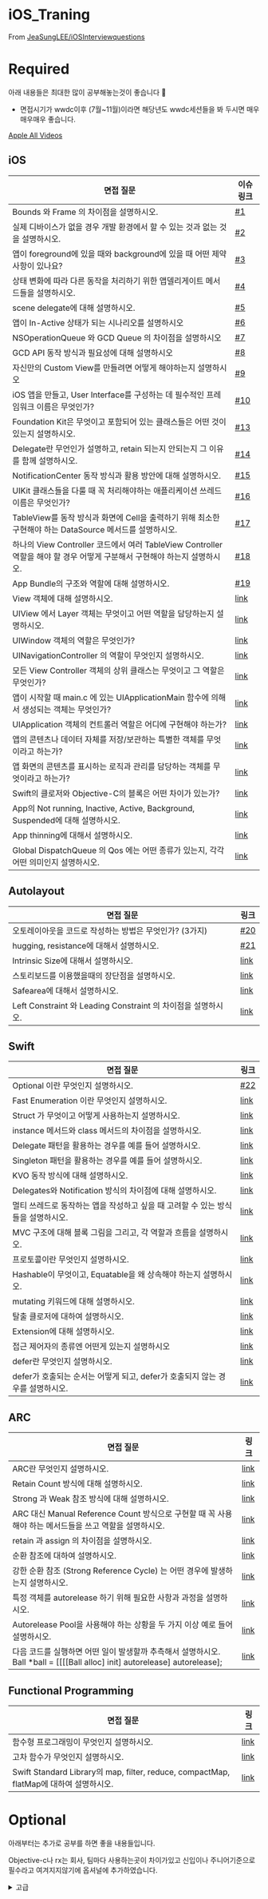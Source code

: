 # iOS_Traning
 From [JeaSungLEE/iOSInterviewquestions](https://github.com/JeaSungLEE/iOSInterviewquestions)

# Required
아래 내용들은 최대한 많이 공부해놓는것이 좋습니다 📝

+ 면접시기가 wwdc이후 (7월~11월)이라면 해당년도 wwdc세션들을 봐 두시면 매우매우매우 좋습니다.

[Apple All Videos](https://developer.apple.com/videos/all-videos/)

## iOS
|면접 질문|이슈링크|
|--|--|
|Bounds 와 Frame 의 차이점을 설명하시오.|[#1](../../issues/1)|
|실제 디바이스가 없을 경우 개발 환경에서 할 수 있는 것과 없는 것을 설명하시오.|[#2](../../issues/2)|
|앱이 foreground에 있을 때와 background에 있을 때 어떤 제약사항이 있나요?|[#3](../../issues/3)|
|상태 변화에 따라 다른 동작을 처리하기 위한 앱델리게이트 메서드들을 설명하시오.|[#4](../../issues/4)|
|scene delegate에 대해 설명하시오.|[#5](../../issues/5)|
|앱이 In-Active 상태가 되는 시나리오를 설명하시오|[#6](../../issues/6)|
|NSOperationQueue 와 GCD Queue 의 차이점을 설명하시오|[#7](../../issues/7)|
|GCD API 동작 방식과 필요성에 대해 설명하시오|[#8](../../issues/8)|
|자신만의 Custom View를 만들려면 어떻게 해야하는지 설명하시오|[#9](../../issues/9)|
|iOS 앱을 만들고, User Interface를 구성하는 데 필수적인 프레임워크 이름은 무엇인가?|[#10](../../issues/10)|
|Foundation Kit은 무엇이고 포함되어 있는 클래스들은 어떤 것이 있는지 설명하시오.|[#13](../../issues/13)|
|Delegate란 무언인가 설명하고, retain 되는지 안되는지 그 이유를 함께 설명하시오.|[#14](../../issues/14)|
|NotificationCenter 동작 방식과 활용 방안에 대해 설명하시오.|[#15](../../issues/15)|
|UIKit 클래스들을 다룰 때 꼭 처리해야하는 애플리케이션 쓰레드 이름은 무엇인가?|[#16](../../issues/16)|
|TableView를 동작 방식과 화면에 Cell을 출력하기 위해 최소한 구현해야 하는 DataSource 메서드를 설명하시오.|[#17](../../issues/17)|
|하나의 View Controller 코드에서 여러 TableView Controller 역할을 해야 할 경우 어떻게 구분해서 구현해야 하는지 설명하시오.|[#18](../../issues/18)|
|App Bundle의 구조와 역할에 대해 설명하시오.|[#19](../../issues/19)|
|View 객체에 대해 설명하시오.|[link]()|
|UIView 에서 Layer 객체는 무엇이고 어떤 역할을 담당하는지 설명하시오.|[link]()|
|UIWindow 객체의 역할은 무엇인가?|[link]()|
|UINavigationController 의 역할이 무엇인지 설명하시오.|[link]()|
|모든 View Controller 객체의 상위 클래스는 무엇이고 그 역할은 무엇인가?|[link]()|
|앱이 시작할 때 main.c 에 있는 UIApplicationMain 함수에 의해서 생성되는 객체는 무엇인가?|[link]()|
|UIApplication 객체의 컨트롤러 역할은 어디에 구현해야 하는가?|[link]()|
|앱의 콘텐츠나 데이터 자체를 저장/보관하는 특별한 객체를 무엇이라고 하는가?|[link]()|
|앱 화면의 콘텐츠를 표시하는 로직과 관리를 담당하는 객체를 무엇이라고 하는가?|[link]()|
|Swift의 클로저와 Objective-C의 블록은 어떤 차이가 있는가?|[link]()|
|App의 Not running, Inactive, Active, Background, Suspended에 대해 설명하시오.|[link]()|
|App thinning에 대해서 설명하시오.|[link]()|
|Global DispatchQueue 의 Qos 에는 어떤 종류가 있는지, 각각 어떤 의미인지 설명하시오.|[link]()|

## Autolayout

|면접 질문|링크|
|--|--|
|오토레이아웃을 코드로 작성하는 방법은 무엇인가? (3가지)|[#20](../../issues/20)|
|hugging, resistance에 대해서 설명하시오.|[#21](../../issues/21)|
|Intrinsic Size에 대해서 설명하시오.|[link]()|
|스토리보드를 이용했을때의 장단점을 설명하시오.|[link]()|
|Safearea에 대해서 설명하시오.|[link]()|
|Left Constraint 와 Leading Constraint 의 차이점을 설명하시오.|[link]()|

## Swift

|면접 질문|링크|
|--|--|
|Optional 이란 무엇인지 설명하시오.|[#22](../../issues/22)|
|Fast Enumeration 이란 무엇인지 설명하시오. |[link]()|
|Struct 가 무엇이고 어떻게 사용하는지 설명하시오.|[link]()|
|instance 메서드와 class 메서드의 차이점을 설명하시오.|[link]()|
|Delegate 패턴을 활용하는 경우를 예를 들어 설명하시오.|[link]()|
|Singleton 패턴을 활용하는 경우를 예를 들어 설명하시오.|[link]()|
|KVO 동작 방식에 대해 설명하시오.|[link]()|
|Delegates와 Notification 방식의 차이점에 대해 설명하시오.|[link]()|
|멀티 쓰레드로 동작하는 앱을 작성하고 싶을 때 고려할 수 있는 방식들을 설명하시오.|[link]()|
|MVC 구조에 대해 블록 그림을 그리고, 각 역할과 흐름을 설명하시오.|[link]()|
|프로토콜이란 무엇인지 설명하시오.|[link]()|
|Hashable이 무엇이고, Equatable을 왜 상속해야 하는지 설명하시오.|[link]()|
|mutating 키워드에 대해 설명하시오.|[link]()|
|탈출 클로저에 대하여 설명하시오.|[link]()|
|Extension에 대해 설명하시오.|[link]()|
|접근 제어자의 종류엔 어떤게 있는지 설명하시오|[link]()|
|defer란 무엇인지 설명하시오.|[link]()|
|defer가 호출되는 순서는 어떻게 되고, defer가 호출되지 않는 경우를 설명하시오.|[link]()|

## ARC

|면접 질문|링크|
|--|--|
|ARC란 무엇인지 설명하시오.|[link]()|
|Retain Count 방식에 대해 설명하시오.|[link]()|
|Strong 과 Weak 참조 방식에 대해 설명하시오.|[link]()|
|ARC 대신 Manual Reference Count 방식으로 구현할 때 꼭 사용해야 하는 메서드들을 쓰고 역할을 설명하시오.|[link]()|
|retain 과 assign 의 차이점을 설명하시오.|[link]()|
|순환 참조에 대하여 설명하시오.|[link]()|
|강한 순환 참조 (Strong Reference Cycle) 는 어떤 경우에 발생하는지 설명하시오.|[link]()|
|특정 객체를 autorelease 하기 위해 필요한 사항과 과정을 설명하시오.|[link]()|
|Autorelease Pool을 사용해야 하는 상황을 두 가지 이상 예로 들어 설명하시오. |[link]()|
|다음 코드를 실행하면 어떤 일이 발생할까 추측해서 설명하시오. <br/> Ball *ball = [[[[Ball alloc] init] autorelease] autorelease]; |[link]()|


## Functional Programming

|면접 질문|링크|
|--|--|
|함수형 프로그래밍이 무엇인지 설명하시오.|[link]()|
|고차 함수가 무엇인지 설명하시오.|[link]()|
|Swift Standard Library의 map, filter, reduce, compactMap, flatMap에 대하여 설명하시오.|[link]()|

# Optional
아래부터는 추가로 공부를 하면 좋을 내용들입니다.

Objective-c나 rx는 회사, 팀마다 사용하는곳이 차이가있고 신입이나 주니어기준으로 필수라고 여겨지지않기에 옵셔널에 추가하였습니다.

<details>
<summary>고급</summary>
<div markdown="1">
 
## Advanced

|면접 질문|링크|
|--|--|
|NSCoder 클래스는 어떤 상황에서 어떻게 써야 하는지 설명하시오.|[link]()|
|Responder Chain 구조에 대해 설명하고, First Responder 역할에 대해 설명하시오.|[link]()|
|NSObject부터 UIButton 까지 상속 과정의 계층과 역할을 설명하시오.|[link]()|
|shallow copy와 deep copy의 차이점을 설명하시오.|[link]()|
|Push Notification 방식에 대해 설명하시오.|[link]()|
|Foundation 과 Core Foundation 프레임워크의 차이점을 설명하시오.|[link]()|
|NSURLConnection 에서 사용하는 Delegate 메서드들에 대해 설명하시오.|[link]()|
|Synchronous 방식과 Asynchronous 방식으로 URL Connection을 처리할 경우의 장단점을 비교하시오.|[link]()|
|Plist 파일 구조와 Plist 파일에 저장된 데이터를 다루기 적합한 클래스를 설명하시오.|[link]()|
|Core Data와 Sqlite 같은 데이터 베이스의 차이점을 설명하시오.|[link]()|
|JSON 데이터를 처리하는 방식과 파서, 객체 변환 방식에 대해 설명하시오.|[link]()|
|XML Parser를 사용하려면 어떻게 해야 하는지 설명하시오.|[link]()|
|웹 서버와 HTTP 연결을 사용해서 데이터를 주거나 받으려면 사용해야 하는 클래스와 동작을 설명하시오.|[link]()|
|DOM 방식과 SAX 방식 XML Parser의 차이점을 설명하고 iOS XML Parser는 어떤 방식인지 설명하시오.|[link]()|
|In-App Purchase Product type 을 설명하시오.|[link]()|

## Architecture

|면접 질문|링크|
|--|--|
|MVVM, MVC, Ribs, VIP 등 자신이 알고있는 아키텍쳐를 설명하시오.|[link]()|
|의존성 주입에 대하여 설명하시오.|[link]()|

## Rx

|면접 질문|링크|
|--|--|
|Reactive Programming이 무엇인지 설명하시오.|[link]()|
|RxSwift에서 Hot Observable과 Cold Observable의 차이를 설명하시오.|[link]()|

</div>
</details>
